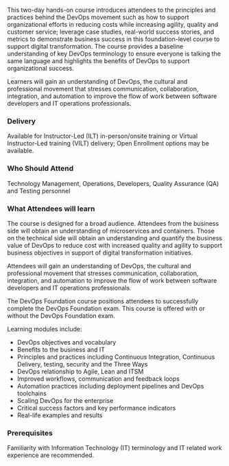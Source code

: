 <!-- DevOps Foundation (DevOps Institute) -->

This two-day hands-on course introduces attendees to the principles and practices behind the DevOps movement such as how to support organizational efforts in reducing costs while increasing agility, quality and customer service; leverage case studies, real-world success stories, and metrics to demonstrate business success in this foundation-level course to support digital transformation. The course provides a baseline understanding of key DevOps terminology to ensure everyone is talking the same language and highlights the benefits of DevOps to support organizational success.

Learners will gain an understanding of DevOps, the cultural and professional movement that stresses communication, collaboration, integration, and automation to improve the flow of work between software developers and IT operations professionals.


### Delivery

Available for Instructor-Led (ILT) in-person/onsite training or Virtual Instructor-Led training (VILT) delivery; Open Enrollment options may be available.


### Who Should Attend

Technology Management, Operations, Developers, Quality Assurance (QA) and Testing personnel


### What Attendees will learn

The course is designed for a broad audience. Attendees from the business side will obtain an understanding of microservices and containers. Those on the technical side will obtain an understanding and quantify the business value of DevOps to reduce cost with increased quality and agility to support business objectives in support of digital transformation initiatives.

Attendees will gain an understanding of DevOps, the cultural and professional movement that stresses communication, collaboration, integration, and automation to improve the flow of work between software developers and IT operations professionals.

The DevOps Foundation course positions attendees to successfully complete the DevOps Foundation exam.
This course is offered with or without the DevOps Foundation exam.

Learning modules include:
- DevOps objectives and vocabulary
-	Benefits to the business and IT
-	Principles and practices including Continuous Integration, Continuous Delivery, testing, security and the Three Ways
-	DevOps relationship to Agile, Lean and ITSM
-	Improved workflows, communication and feedback loops
-	Automation practices including deployment pipelines and DevOps toolchains
-	Scaling DevOps for the enterprise
-	Critical success factors and key performance indicators
-	Real-life examples and results


### Prerequisites

Familiarity with Information Technology (IT) terminology and IT related work experience are recommended.
